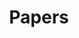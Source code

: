 ---
layout: default
title: Papers
nav_order: 3
has_children: true
child_nav_order: reversed
permalink: /docs/papers
---